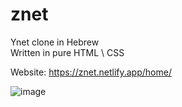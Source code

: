 # znet
Ynet clone in Hebrew <br />
Written in pure HTML \ CSS <br />

Website: https://znet.netlify.app/home/

![image](https://user-images.githubusercontent.com/71400526/149532540-71219d12-09b6-4ff3-bf5b-9f3b90d18732.png)
